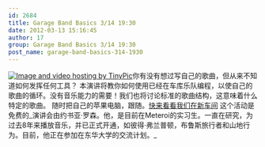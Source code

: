 ```yaml
---
id: 2684
title: Garage Band Basics 3/14 19:30
date: 2012-03-13 15:16:45
author: 17
group: Garage Band Basics 3/14 19:30
post_name: garage-band-basics-314-1930
---
```


[![Image and video hosting by TinyPic](http://i43.tinypic.com/jb6xhe.png)](http://tinypic.com?ref=jb6xhe)你有没有想过写自己的歌曲，但从来不知道如何发挥任何工具？ 本演讲将教你如何使用已经在车库乐队编程，以使自己的歌曲的循环。没有音乐能力的需要！我们也将讨论标准的歌曲结构，这意味着什么特定的歌曲。 随时把自己的苹果电脑，跟随。[快来看看我们在新车间](http://xinchejian.com/contact-us/) 这个活动是免费的_演讲会由约书亚·罗森。他，是目前在Meteroi的实习生。一直在研究，为过去8年来播放音乐，并已正式开通，如彼得·弗兰普顿，布鲁斯旅行者和山地行为。目前，他正在参加在东华大学的交流计划。_